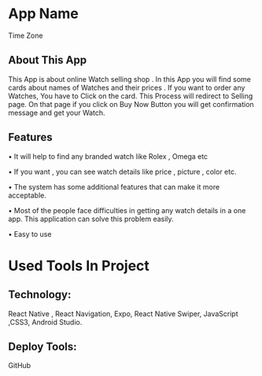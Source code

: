 # App Name
Time Zone

## About This App
This App is about online Watch selling shop . In this App
you will find some cards about names of Watches and their
prices . If you want to order any Watches, You have to Click
on the card. This Process will redirect to Selling page. On
that page if you click on Buy Now Button you will get
confirmation message and get your Watch.

## Features
• It will help to find any branded watch like Rolex , Omega etc

• If you want , you can see watch details like price , picture , color etc.

• The system has some additional features that can make it more acceptable.

• Most of the people face difficulties in getting any watch details in a one app. This application can solve this problem easily.

• Easy to use

# Used Tools In Project
## Technology:
React Native , React Navigation, Expo, React Native Swiper,
JavaScript ,CSS3, Android Studio.

## Deploy Tools:
GitHub
